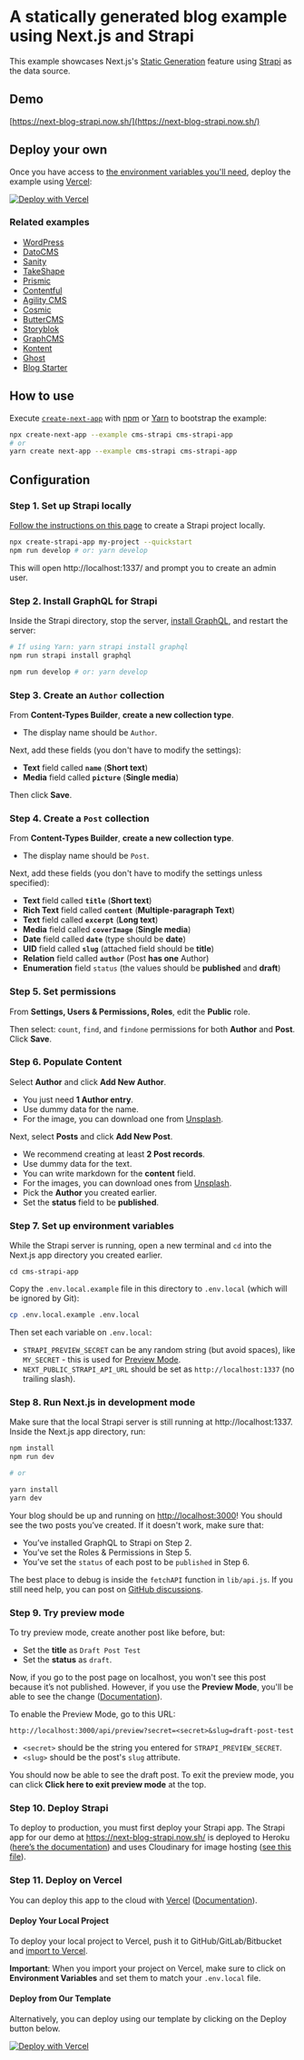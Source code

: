 # A statically generated blog example using Next.js and Strapi

This example showcases Next.js's [Static Generation](https://nextjs.org/docs/basic-features/pages) feature using [Strapi](https://strapi.io/) as the data source.

## Demo

[https://next-blog-strapi.now.sh/](https://next-blog-strapi.now.sh/)

## Deploy your own

Once you have access to [the environment variables you'll need](#step-7-set-up-environment-variables), deploy the example using [Vercel](https://vercel.com?utm_source=github&utm_medium=readme&utm_campaign=next-example):

[![Deploy with Vercel](https://vercel.com/button)](https://vercel.com/new/git/external?repository-url=https://github.com/vercel/next.js/tree/canary/examples/cms-strapi&project-name=cms-strapi&repository-name=cms-strapi&env=STRAPI_PREVIEW_SECRET,NEXT_PUBLIC_STRAPI_API_URL&envDescription=Required%20to%20connect%20the%20app%20with%20Strapi&envLink=https://vercel.link/cms-strapi-env)

### Related examples

- [WordPress](/examples/cms-wordpress)
- [DatoCMS](/examples/cms-datocms)
- [Sanity](/examples/cms-sanity)
- [TakeShape](/examples/cms-takeshape)
- [Prismic](/examples/cms-prismic)
- [Contentful](/examples/cms-contentful)
- [Agility CMS](/examples/cms-agilitycms)
- [Cosmic](/examples/cms-cosmic)
- [ButterCMS](/examples/cms-buttercms)
- [Storyblok](/examples/cms-storyblok)
- [GraphCMS](/examples/cms-graphcms)
- [Kontent](/examples/cms-kontent)
- [Ghost](/examples/cms-ghost)
- [Blog Starter](/examples/blog-starter)

## How to use

Execute [`create-next-app`](https://github.com/vercel/next.js/tree/canary/packages/create-next-app) with [npm](https://docs.npmjs.com/cli/init) or [Yarn](https://yarnpkg.com/lang/en/docs/cli/create/) to bootstrap the example:

```bash
npx create-next-app --example cms-strapi cms-strapi-app
# or
yarn create next-app --example cms-strapi cms-strapi-app
```

## Configuration

### Step 1. Set up Strapi locally

[Follow the instructions on this page](https://strapi.io/documentation/developer-docs/latest/getting-started/quick-start.html#_1-install-strapi-and-create-a-new-project) to create a Strapi project locally.

```bash
npx create-strapi-app my-project --quickstart
npm run develop # or: yarn develop
```

This will open http://localhost:1337/ and prompt you to create an admin user.

### Step 2. Install GraphQL for Strapi

Inside the Strapi directory, stop the server, [install GraphQL](https://strapi.io/documentation/v3.x/plugins/graphql.html), and restart the server:

```bash
# If using Yarn: yarn strapi install graphql
npm run strapi install graphql

npm run develop # or: yarn develop
```

### Step 3. Create an `Author` collection

From **Content-Types Builder**, **create a new collection type**.

- The display name should be `Author`.

Next, add these fields (you don't have to modify the settings):

- **Text** field called **`name`** (**Short text**)
- **Media** field called **`picture`** (**Single media**)

Then click **Save**.

### Step 4. Create a `Post` collection

From **Content-Types Builder**, **create a new collection type**.

- The display name should be `Post`.

Next, add these fields (you don't have to modify the settings unless specified):

- **Text** field called **`title`** (**Short text**)
- **Rich Text** field called **`content`** (**Multiple-paragraph Text**)
- **Text** field called **`excerpt`** (**Long text**)
- **Media** field called **`coverImage`** (**Single media**)
- **Date** field called **`date`** (type should be **date**)
- **UID** field called **`slug`** (attached field should be **title**)
- **Relation** field called **`author`** (Post **has one** Author)
- **Enumeration** field `status` (the values should be **published** and **draft**)

### Step 5. Set permissions

From **Settings, Users & Permissions, Roles**, edit the **Public** role.

Then select: `count`, `find`, and `findone` permissions for both **Author** and **Post**. Click **Save**.

### Step 6. Populate Content

Select **Author** and click **Add New Author**.

- You just need **1 Author entry**.
- Use dummy data for the name.
- For the image, you can download one from [Unsplash](https://unsplash.com/).

Next, select **Posts** and click **Add New Post**.

- We recommend creating at least **2 Post records**.
- Use dummy data for the text.
- You can write markdown for the **content** field.
- For the images, you can download ones from [Unsplash](https://unsplash.com/).
- Pick the **Author** you created earlier.
- Set the **status** field to be **published**.

### Step 7. Set up environment variables

While the Strapi server is running, open a new terminal and `cd` into the Next.js app directory you created earlier.

```
cd cms-strapi-app
```

Copy the `.env.local.example` file in this directory to `.env.local` (which will be ignored by Git):

```bash
cp .env.local.example .env.local
```

Then set each variable on `.env.local`:

- `STRAPI_PREVIEW_SECRET` can be any random string (but avoid spaces), like `MY_SECRET` - this is used for [Preview Mode](https://nextjs.org/docs/advanced-features/preview-mode).
- `NEXT_PUBLIC_STRAPI_API_URL` should be set as `http://localhost:1337` (no trailing slash).

### Step 8. Run Next.js in development mode

Make sure that the local Strapi server is still running at http://localhost:1337. Inside the Next.js app directory, run:

```bash
npm install
npm run dev

# or

yarn install
yarn dev
```

Your blog should be up and running on [http://localhost:3000](http://localhost:3000)! You should see the two posts you’ve created. If it doesn't work, make sure that:

- You’ve installed GraphQL to Strapi on Step 2.
- You’ve set the Roles & Permissions in Step 5.
- You’ve set the `status` of each post to be `published` in Step 6.

The best place to debug is inside the `fetchAPI` function in `lib/api.js`. If you still need help, you can post on [GitHub discussions](https://github.com/vercel/next.js/discussions).

### Step 9. Try preview mode

To try preview mode, create another post like before, but:

- Set the **title** as `Draft Post Test`
- Set the **status** as `draft`.

Now, if you go to the post page on localhost, you won't see this post because it’s not published. However, if you use the **Preview Mode**, you'll be able to see the change ([Documentation](https://nextjs.org/docs/advanced-features/preview-mode)).

To enable the Preview Mode, go to this URL:

```
http://localhost:3000/api/preview?secret=<secret>&slug=draft-post-test
```

- `<secret>` should be the string you entered for `STRAPI_PREVIEW_SECRET`.
- `<slug>` should be the post's `slug` attribute.

You should now be able to see the draft post. To exit the preview mode, you can click **Click here to exit preview mode** at the top.

### Step 10. Deploy Strapi

To deploy to production, you must first deploy your Strapi app. The Strapi app for our demo at https://next-blog-strapi.now.sh/ is deployed to Heroku ([here’s the documentation](https://strapi.io/documentation/v3.x/deployment/heroku.html)) and uses Cloudinary for image hosting ([see this file](https://github.com/strapi/strapi-starter-next-blog/blob/master/backend/extensions/upload/config/settings.js)).

### Step 11. Deploy on Vercel

You can deploy this app to the cloud with [Vercel](https://vercel.com?utm_source=github&utm_medium=readme&utm_campaign=next-example) ([Documentation](https://nextjs.org/docs/deployment)).

#### Deploy Your Local Project

To deploy your local project to Vercel, push it to GitHub/GitLab/Bitbucket and [import to Vercel](https://vercel.com/new?utm_source=github&utm_medium=readme&utm_campaign=next-example).

**Important**: When you import your project on Vercel, make sure to click on **Environment Variables** and set them to match your `.env.local` file.

#### Deploy from Our Template

Alternatively, you can deploy using our template by clicking on the Deploy button below.

[![Deploy with Vercel](https://vercel.com/button)](https://vercel.com/new/git/external?repository-url=https://github.com/vercel/next.js/tree/canary/examples/cms-strapi&project-name=cms-strapi&repository-name=cms-strapi&env=STRAPI_PREVIEW_SECRET,NEXT_PUBLIC_STRAPI_API_URL&envDescription=Required%20to%20connect%20the%20app%20with%20Strapi&envLink=https://vercel.link/cms-strapi-env)
